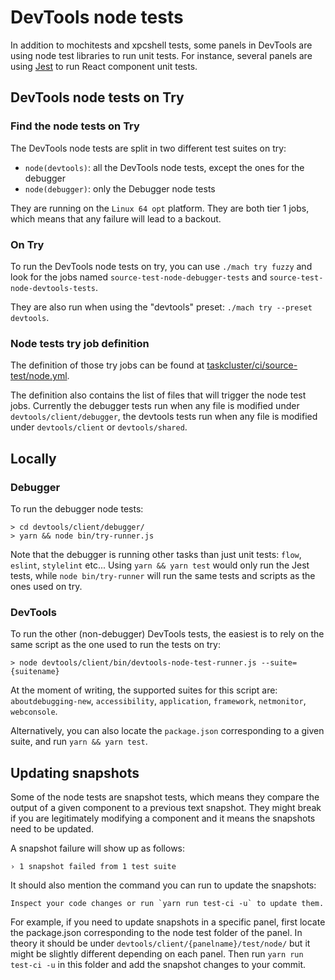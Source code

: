 # DevTools node tests

In addition to mochitests and xpcshell tests, some panels in DevTools are using node test libraries to run unit tests. For instance, several panels are using [Jest](https://jestjs.io/) to run React component unit tests.

## DevTools node tests on Try
### Find the node tests on Try

The DevTools node tests are split in two different test suites on try:
- `node(devtools)`: all the DevTools node tests, except the ones for the debugger
- `node(debugger)`: only the Debugger node tests

They are running on the `Linux 64 opt` platform. They are both tier 1 jobs, which means that any failure will lead to a backout.

### On Try

To run the DevTools node tests on try, you can use `./mach try fuzzy` and look for the jobs named `source-test-node-debugger-tests` and `source-test-node-devtools-tests`.

They are also run when using the "devtools" preset: `./mach try --preset devtools`.

### Node tests try job definition

The definition of those try jobs can be found at [taskcluster/ci/source-test/node.yml](https://searchfox.org/mozilla-central/source/taskcluster/ci/source-test/node.yml).

The definition also contains the list of files that will trigger the node test jobs. Currently the debugger tests run when any file is modified under `devtools/client/debugger`, the devtools tests run when any file is modified under `devtools/client` or `devtools/shared`.

## Locally

### Debugger

To run the debugger node tests:
```
> cd devtools/client/debugger/
> yarn && node bin/try-runner.js
```

Note that the debugger is running other tasks than just unit tests: `flow`, `eslint`, `stylelint` etc...
Using `yarn && yarn test` would only run the Jest tests, while `node bin/try-runner` will run the same tests and scripts as the ones used on try.

### DevTools

To run the other (non-debugger) DevTools tests, the easiest is to rely on the same script as the one used to run the tests on try:
```
> node devtools/client/bin/devtools-node-test-runner.js --suite={suitename}
```

At the moment of writing, the supported suites for this script are: `aboutdebugging-new`, `accessibility`, `application`, `framework`, `netmonitor`, `webconsole`.

Alternatively, you can also locate the `package.json` corresponding to a given suite, and run `yarn && yarn test`.

## Updating snapshots

Some of the node tests are snapshot tests, which means they compare the output of a given component to a previous text snapshot. They might break if you are legitimately modifying a component and it means the snapshots need to be updated.

A snapshot failure will show up as follows:
```
› 1 snapshot failed from 1 test suite
```

It should also mention the command you can run to update the snapshots:
```
Inspect your code changes or run `yarn run test-ci -u` to update them.
```

For example, if you need to update snapshots in a specific panel, first locate the package.json corresponding to the node test folder of the panel. In theory it should be under `devtools/client/{panelname}/test/node/` but it might be slightly different depending on each panel. Then run `yarn run test-ci -u` in this folder and add the snapshot changes to your commit.
